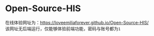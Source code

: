 # Open-Source-HIS

在线体验网址为：https://loveemiliaforever.github.io/Open-Source-HIS/  
该网址无后端运行，仅能够体验前端功能，密码与账号都为`1`  
